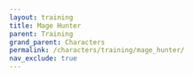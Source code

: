 ```yaml
---
layout: training
title: Mage Hunter
parent: Training
grand_parent: Characters
permalink: /characters/training/mage_hunter/
nav_exclude: true
---
```

